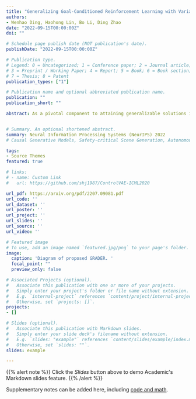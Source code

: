 ```yaml
---
title: "Generalizing Goal-Conditioned Reinforcement Learning with Variational Causal Reasoning"
authors:
- Wenhao Ding, Haohong Lin, Bo Li, Ding Zhao
date: "2022-09-15T00:00:00Z"
doi: ""

# Schedule page publish date (NOT publication's date).
publishDate: "2022-09-15T00:00:00Z"

# Publication type.
# Legend: 0 = Uncategorized; 1 = Conference paper; 2 = Journal article;
# 3 = Preprint / Working Paper; 4 = Report; 5 = Book; 6 = Book section;
# 7 = Thesis; 8 = Patent
publication_types: ["1"]

# Publication name and optional abbreviated publication name.
publication: ""
publication_short: ""

abstract: As a pivotal component to attaining generalizable solutions in human intelligence, reasoning provides great potential for reinforcement learning (RL) agents' generalization towards varied goals by summarizing part-to-whole arguments and discovering cause-and-effect relations. However, how to discover and represent causalities remains a huge gap that hinders the development of causal RL. In this paper, we augment Goal-Conditioned RL (GCRL) with Causal Graph (CG), a structure built upon the relation between objects and events. We novelly formulate the GCRL problem into variational likelihood maximization with CG as latent variables. To optimize the derived objective, we propose a framework with theoretical performance guarantees that alternates between two steps: using interventional data to estimate the posterior of CG; using CG to learn generalizable models and interpretable policies. Due to the lack of public benchmarks that verify generalization capability under reasoning, we design nine tasks and then empirically show the effectiveness of the proposed method against five baselines on these tasks. Further theoretical analysis shows that our performance improvement is attributed to the virtuous cycle of causal discovery, transition modeling, and policy training, which aligns with the experimental evidence in extensive ablation studies.


# Summary. An optional shortened abstract.
summary: Neural Information Processing Systems (NeurIPS) 2022
# Causal Generative Models, Safety-critical Scene Generation, Autonomous driving

tags:
- Source Themes
featured: true

# links:
# - name: Custom Link
#   url: https://github.com/shj1987/ControlVAE-ICML2020

url_pdf: https://arxiv.org/pdf/2207.09081.pdf
url_code: ''
url_dataset: ''
url_poster: ''
url_project: ''
url_slides: ''
url_source: ''
url_video: ''

# Featured image
# To use, add an image named `featured.jpg/png` to your page's folder. 
image:
  caption: 'Diagram of proposed GRADER. '
  focal_point: ""
  preview_only: false

# Associated Projects (optional).
#   Associate this publication with one or more of your projects.
#   Simply enter your project's folder or file name without extension.
#   E.g. `internal-project` references `content/project/internal-project/index.md`.
#   Otherwise, set `projects: []`.
projects:
- []

# Slides (optional).
#   Associate this publication with Markdown slides.
#   Simply enter your slide deck's filename without extension.
#   E.g. `slides: "example"` references `content/slides/example/index.md`.
#   Otherwise, set `slides: ""`.
slides: example

---
```


{{% alert note %}}
Click the *Slides* button above to demo Academic's Markdown slides feature.
{{% /alert %}}

Supplementary notes can be added here, including [code and math](https://sourcethemes.com/academic/docs/writing-markdown-latex/).
